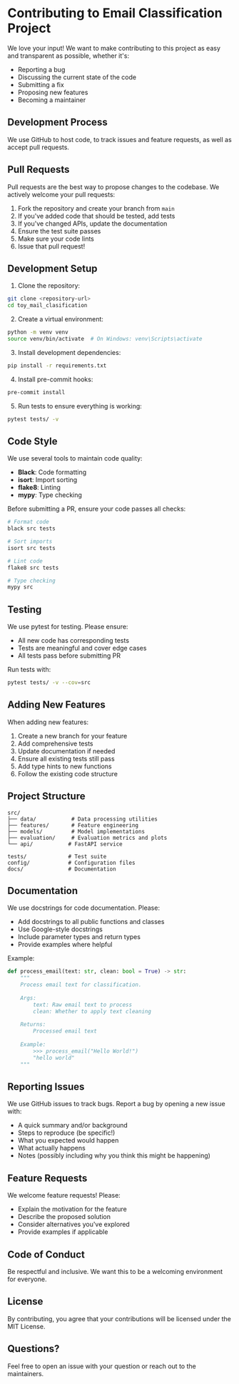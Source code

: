 # Contributing to Email Classification Project

We love your input! We want to make contributing to this project as easy and transparent as possible, whether it's:

- Reporting a bug
- Discussing the current state of the code
- Submitting a fix
- Proposing new features
- Becoming a maintainer

## Development Process

We use GitHub to host code, to track issues and feature requests, as well as accept pull requests.

## Pull Requests

Pull requests are the best way to propose changes to the codebase. We actively welcome your pull requests:

1. Fork the repository and create your branch from `main`
2. If you've added code that should be tested, add tests
3. If you've changed APIs, update the documentation
4. Ensure the test suite passes
5. Make sure your code lints
6. Issue that pull request!

## Development Setup

1. Clone the repository:
```bash
git clone <repository-url>
cd toy_mail_clasification
```

2. Create a virtual environment:
```bash
python -m venv venv
source venv/bin/activate  # On Windows: venv\Scripts\activate
```

3. Install development dependencies:
```bash
pip install -r requirements.txt
```

4. Install pre-commit hooks:
```bash
pre-commit install
```

5. Run tests to ensure everything is working:
```bash
pytest tests/ -v
```

## Code Style

We use several tools to maintain code quality:

- **Black**: Code formatting
- **isort**: Import sorting
- **flake8**: Linting
- **mypy**: Type checking

Before submitting a PR, ensure your code passes all checks:

```bash
# Format code
black src tests

# Sort imports
isort src tests

# Lint code
flake8 src tests

# Type checking
mypy src
```

## Testing

We use pytest for testing. Please ensure:

- All new code has corresponding tests
- Tests are meaningful and cover edge cases
- All tests pass before submitting PR

Run tests with:
```bash
pytest tests/ -v --cov=src
```

## Adding New Features

When adding new features:

1. Create a new branch for your feature
2. Add comprehensive tests
3. Update documentation if needed
4. Ensure all existing tests still pass
5. Add type hints to new functions
6. Follow the existing code structure

## Project Structure

```
src/
├── data/           # Data processing utilities
├── features/       # Feature engineering
├── models/         # Model implementations
├── evaluation/     # Evaluation metrics and plots
└── api/           # FastAPI service

tests/             # Test suite
config/            # Configuration files
docs/              # Documentation
```

## Documentation

We use docstrings for code documentation. Please:

- Add docstrings to all public functions and classes
- Use Google-style docstrings
- Include parameter types and return types
- Provide examples where helpful

Example:
```python
def process_email(text: str, clean: bool = True) -> str:
    """
    Process email text for classification.
    
    Args:
        text: Raw email text to process
        clean: Whether to apply text cleaning
        
    Returns:
        Processed email text
        
    Example:
        >>> process_email("Hello World!")
        "hello world"
    """
```

## Reporting Issues

We use GitHub issues to track bugs. Report a bug by opening a new issue with:

- A quick summary and/or background
- Steps to reproduce (be specific!)
- What you expected would happen
- What actually happens
- Notes (possibly including why you think this might be happening)

## Feature Requests

We welcome feature requests! Please:

- Explain the motivation for the feature
- Describe the proposed solution
- Consider alternatives you've explored
- Provide examples if applicable

## Code of Conduct

Be respectful and inclusive. We want this to be a welcoming environment for everyone.

## License

By contributing, you agree that your contributions will be licensed under the MIT License.

## Questions?

Feel free to open an issue with your question or reach out to the maintainers.
